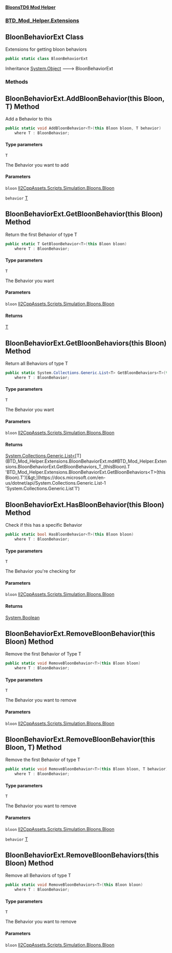 #### [BloonsTD6 Mod Helper](README.md 'README')
### [BTD_Mod_Helper.Extensions](README.md#BTD_Mod_Helper.Extensions 'BTD_Mod_Helper.Extensions')

## BloonBehaviorExt Class

Extensions for getting bloon behaviors

```csharp
public static class BloonBehaviorExt
```

Inheritance [System.Object](https://docs.microsoft.com/en-us/dotnet/api/System.Object 'System.Object') &#129106; BloonBehaviorExt
### Methods

<a name='BTD_Mod_Helper.Extensions.BloonBehaviorExt.AddBloonBehavior_T_(thisBloon,T)'></a>

## BloonBehaviorExt.AddBloonBehavior<T>(this Bloon, T) Method

Add a Behavior to this

```csharp
public static void AddBloonBehavior<T>(this Bloon bloon, T behavior)
    where T : BloonBehavior;
```
#### Type parameters

<a name='BTD_Mod_Helper.Extensions.BloonBehaviorExt.AddBloonBehavior_T_(thisBloon,T).T'></a>

`T`

The Behavior you want to add
#### Parameters

<a name='BTD_Mod_Helper.Extensions.BloonBehaviorExt.AddBloonBehavior_T_(thisBloon,T).bloon'></a>

`bloon` [Il2CppAssets.Scripts.Simulation.Bloons.Bloon](https://docs.microsoft.com/en-us/dotnet/api/Il2CppAssets.Scripts.Simulation.Bloons.Bloon 'Il2CppAssets.Scripts.Simulation.Bloons.Bloon')

<a name='BTD_Mod_Helper.Extensions.BloonBehaviorExt.AddBloonBehavior_T_(thisBloon,T).behavior'></a>

`behavior` [T](BTD_Mod_Helper.Extensions.BloonBehaviorExt.md#BTD_Mod_Helper.Extensions.BloonBehaviorExt.AddBloonBehavior_T_(thisBloon,T).T 'BTD_Mod_Helper.Extensions.BloonBehaviorExt.AddBloonBehavior<T>(this Bloon, T).T')

<a name='BTD_Mod_Helper.Extensions.BloonBehaviorExt.GetBloonBehavior_T_(thisBloon)'></a>

## BloonBehaviorExt.GetBloonBehavior<T>(this Bloon) Method

Return the first Behavior of type T

```csharp
public static T GetBloonBehavior<T>(this Bloon bloon)
    where T : BloonBehavior;
```
#### Type parameters

<a name='BTD_Mod_Helper.Extensions.BloonBehaviorExt.GetBloonBehavior_T_(thisBloon).T'></a>

`T`

The Behavior you want
#### Parameters

<a name='BTD_Mod_Helper.Extensions.BloonBehaviorExt.GetBloonBehavior_T_(thisBloon).bloon'></a>

`bloon` [Il2CppAssets.Scripts.Simulation.Bloons.Bloon](https://docs.microsoft.com/en-us/dotnet/api/Il2CppAssets.Scripts.Simulation.Bloons.Bloon 'Il2CppAssets.Scripts.Simulation.Bloons.Bloon')

#### Returns
[T](BTD_Mod_Helper.Extensions.BloonBehaviorExt.md#BTD_Mod_Helper.Extensions.BloonBehaviorExt.GetBloonBehavior_T_(thisBloon).T 'BTD_Mod_Helper.Extensions.BloonBehaviorExt.GetBloonBehavior<T>(this Bloon).T')

<a name='BTD_Mod_Helper.Extensions.BloonBehaviorExt.GetBloonBehaviors_T_(thisBloon)'></a>

## BloonBehaviorExt.GetBloonBehaviors<T>(this Bloon) Method

Return all Behaviors of type T

```csharp
public static System.Collections.Generic.List<T> GetBloonBehaviors<T>(this Bloon bloon)
    where T : BloonBehavior;
```
#### Type parameters

<a name='BTD_Mod_Helper.Extensions.BloonBehaviorExt.GetBloonBehaviors_T_(thisBloon).T'></a>

`T`

The Behavior you want
#### Parameters

<a name='BTD_Mod_Helper.Extensions.BloonBehaviorExt.GetBloonBehaviors_T_(thisBloon).bloon'></a>

`bloon` [Il2CppAssets.Scripts.Simulation.Bloons.Bloon](https://docs.microsoft.com/en-us/dotnet/api/Il2CppAssets.Scripts.Simulation.Bloons.Bloon 'Il2CppAssets.Scripts.Simulation.Bloons.Bloon')

#### Returns
[System.Collections.Generic.List&lt;](https://docs.microsoft.com/en-us/dotnet/api/System.Collections.Generic.List-1 'System.Collections.Generic.List`1')[T](BTD_Mod_Helper.Extensions.BloonBehaviorExt.md#BTD_Mod_Helper.Extensions.BloonBehaviorExt.GetBloonBehaviors_T_(thisBloon).T 'BTD_Mod_Helper.Extensions.BloonBehaviorExt.GetBloonBehaviors<T>(this Bloon).T')[&gt;](https://docs.microsoft.com/en-us/dotnet/api/System.Collections.Generic.List-1 'System.Collections.Generic.List`1')

<a name='BTD_Mod_Helper.Extensions.BloonBehaviorExt.HasBloonBehavior_T_(thisBloon)'></a>

## BloonBehaviorExt.HasBloonBehavior<T>(this Bloon) Method

Check if this has a specific Behavior

```csharp
public static bool HasBloonBehavior<T>(this Bloon bloon)
    where T : BloonBehavior;
```
#### Type parameters

<a name='BTD_Mod_Helper.Extensions.BloonBehaviorExt.HasBloonBehavior_T_(thisBloon).T'></a>

`T`

The Behavior you're checking for
#### Parameters

<a name='BTD_Mod_Helper.Extensions.BloonBehaviorExt.HasBloonBehavior_T_(thisBloon).bloon'></a>

`bloon` [Il2CppAssets.Scripts.Simulation.Bloons.Bloon](https://docs.microsoft.com/en-us/dotnet/api/Il2CppAssets.Scripts.Simulation.Bloons.Bloon 'Il2CppAssets.Scripts.Simulation.Bloons.Bloon')

#### Returns
[System.Boolean](https://docs.microsoft.com/en-us/dotnet/api/System.Boolean 'System.Boolean')

<a name='BTD_Mod_Helper.Extensions.BloonBehaviorExt.RemoveBloonBehavior_T_(thisBloon)'></a>

## BloonBehaviorExt.RemoveBloonBehavior<T>(this Bloon) Method

Remove the first Behavior of Type T

```csharp
public static void RemoveBloonBehavior<T>(this Bloon bloon)
    where T : BloonBehavior;
```
#### Type parameters

<a name='BTD_Mod_Helper.Extensions.BloonBehaviorExt.RemoveBloonBehavior_T_(thisBloon).T'></a>

`T`

The Behavior you want to remove
#### Parameters

<a name='BTD_Mod_Helper.Extensions.BloonBehaviorExt.RemoveBloonBehavior_T_(thisBloon).bloon'></a>

`bloon` [Il2CppAssets.Scripts.Simulation.Bloons.Bloon](https://docs.microsoft.com/en-us/dotnet/api/Il2CppAssets.Scripts.Simulation.Bloons.Bloon 'Il2CppAssets.Scripts.Simulation.Bloons.Bloon')

<a name='BTD_Mod_Helper.Extensions.BloonBehaviorExt.RemoveBloonBehavior_T_(thisBloon,T)'></a>

## BloonBehaviorExt.RemoveBloonBehavior<T>(this Bloon, T) Method

Remove the first Behavior of type T

```csharp
public static void RemoveBloonBehavior<T>(this Bloon bloon, T behavior)
    where T : BloonBehavior;
```
#### Type parameters

<a name='BTD_Mod_Helper.Extensions.BloonBehaviorExt.RemoveBloonBehavior_T_(thisBloon,T).T'></a>

`T`

The Behavior you want to remove
#### Parameters

<a name='BTD_Mod_Helper.Extensions.BloonBehaviorExt.RemoveBloonBehavior_T_(thisBloon,T).bloon'></a>

`bloon` [Il2CppAssets.Scripts.Simulation.Bloons.Bloon](https://docs.microsoft.com/en-us/dotnet/api/Il2CppAssets.Scripts.Simulation.Bloons.Bloon 'Il2CppAssets.Scripts.Simulation.Bloons.Bloon')

<a name='BTD_Mod_Helper.Extensions.BloonBehaviorExt.RemoveBloonBehavior_T_(thisBloon,T).behavior'></a>

`behavior` [T](BTD_Mod_Helper.Extensions.BloonBehaviorExt.md#BTD_Mod_Helper.Extensions.BloonBehaviorExt.RemoveBloonBehavior_T_(thisBloon,T).T 'BTD_Mod_Helper.Extensions.BloonBehaviorExt.RemoveBloonBehavior<T>(this Bloon, T).T')

<a name='BTD_Mod_Helper.Extensions.BloonBehaviorExt.RemoveBloonBehaviors_T_(thisBloon)'></a>

## BloonBehaviorExt.RemoveBloonBehaviors<T>(this Bloon) Method

Remove all Behaviors of type T

```csharp
public static void RemoveBloonBehaviors<T>(this Bloon bloon)
    where T : BloonBehavior;
```
#### Type parameters

<a name='BTD_Mod_Helper.Extensions.BloonBehaviorExt.RemoveBloonBehaviors_T_(thisBloon).T'></a>

`T`

The Behavior you want to remove
#### Parameters

<a name='BTD_Mod_Helper.Extensions.BloonBehaviorExt.RemoveBloonBehaviors_T_(thisBloon).bloon'></a>

`bloon` [Il2CppAssets.Scripts.Simulation.Bloons.Bloon](https://docs.microsoft.com/en-us/dotnet/api/Il2CppAssets.Scripts.Simulation.Bloons.Bloon 'Il2CppAssets.Scripts.Simulation.Bloons.Bloon')